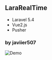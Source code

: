 

## LaraRealTime

- Laravel 5.4
- Vue2.js
- Pusher

### by javiier507


![Demo](https://media.giphy.com/media/l0Iy4MK6WUk7nVD6E/giphy.gif)
